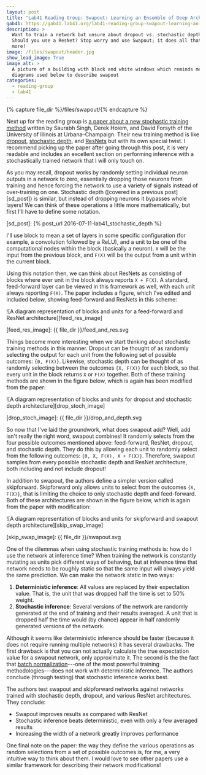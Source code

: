 ```yaml
---
layout: post
title: "Lab41 Reading Group: Swapout: Learning an Ensemble of Deep Architectures"
gab41: https://gab41.lab41.org/lab41-reading-group-swapout-learning-an-ensemble-of-deep-architectures-e67d2b822f8a
description: >
  Want to train a network but unsure about dropout vs. stochastic depth?
  Should you use a ResNet? Stop worry and use Swapout; it does all that and
  more!
image: /files/swapout/header.jpg
show_lead_image: True
image_alt: >
  A picture of a building with black and white windows which reminds me of the
  diagrams used below to describe swapout
categories: 
  - reading-group
  - lab41
---
```


{% capture file_dir %}/files/swapout/{% endcapture %}

Next up for the reading group is [a paper about a new stochastic training
method][arxiv] written by Saurabh Singh, Derek Hoiem, and David Forsyth of the
University of Illinois at Urbana–Champaign. Their new training method is like
[dropout][do], [stochastic depth][sd], and [ResNets][rn] but with its own
special twist. I recommend picking up the paper after going through this post,
it is very readable and includes an excellent section on performing inference
with a stochastically trained network that I will only touch on.

[arxiv]: https://arxiv.org/abs/1605.06465
[do]: https://arxiv.org/abs/1207.0580
[sd]: https://arxiv.org/abs/1603.09382
[rn]: https://arxiv.org/abs/1512.03385

As you may recall, dropout works by randomly setting individual neuron outputs
in a network to zero, essentially dropping those neurons from training and
hence forcing the network to use a variety of signals instead of over-training
on one. Stochastic depth ([covered in a previous post][sd_post]) is similar,
but instead of dropping neurons it bypasses whole layers! We can think of
these operations a little more mathematically, but first I'll have to define
some notation.

[sd_post]: {% post_url 2016-07-11-lab41_stochastic_depth %}

I'll use block to mean a set of layers in some specific configuration (for
example, a convolution followed by a ReLU), and a unit to be one of the
computational nodes within the block (basically a neuron). `X` will be the
input from the previous block, and `F(X)` will be the output from a unit
within the current block.

Using this notation then, we can think about ResNets as consisting of blocks
where ever unit in the block always reports `X + F(X)`. A standard,
feed-forward layer can be viewed in this framework as well, with each unit
always reporting `F(X)`. The paper includes a figure, which I've edited and
included below, showing feed-forward and ResNets in this scheme:

![A diagram representation of blocks and units for a feed-forward and ResNet
architecture][feed_res_image]

[feed_res_image]: {{ file_dir }}/feed_and_res.svg 

Things become more interesting when we start thinking about stochastic
training methods in this manner. Dropout can be thought of as randomly
selecting the output for each unit from the following set of possible
outcomes: `{0, F(X)}`. Likewise, stochastic depth can be thought of as
randomly selecting between the outcomes `{X, F(X)}` for each block, so that
every unit in the block returns `X` or `F(X)` together. Both of these training
methods are shown in the figure below, which is again has been modified from
the paper:

![A diagram representation of blocks and units for dropout and stochastic
depth architecture][drop_stoch_image]

[drop_stoch_image]: {{ file_dir }}/drop_and_depth.svg

So now that I've laid the groundwork, what does swapout add? Well, add isn't
really the right word, swapout combines! It randomly selects from the four
possible outcomes mentioned above: feed-forward, ResNet, dropout, and
stochastic depth. They do this by allowing each unit to randomly select from
the following outcomes: `{0, X, F(X), X + F(X)}`. Therefore, swapout samples
from every possible stochastic depth and ResNet architecture, both including
and not include dropout!

In addition to swapout, the authors define a simpler version called
skipforward. Skipforward only allows units to select from the outcomes `{X,
F(X)}`, that is limiting the choice to only stochastic depth and feed-forward.
Both of these architectures are shown in the figure below, which is again from
the paper with modification:

![A diagram representation of blocks and units for skipforward and swapout
depth architecture][skip_swap_image]

[skip_swap_image]: {{ file_dir }}/swapout.svg

One of the dilemmas when using stochastic training methods is: how do I use
the network at inference time? When training the network is constantly
mutating as units pick different ways of behaving, but at inference time that
network needs to be roughly static so that the same input will always yield
the same prediction. We can make the network static in two ways:


1. **Deterministic inference**: All values are replaced by their expectation
   value. That is, the unit that was dropped half the time is set to 50%
   weight.
2. **Stochastic inference**: Several versions of the network are randomly
   generated at the end of training and their results averaged. A unit that is
   dropped half the time would (by chance) appear in half randomly generated
   versions of the network.

Although it seems like deterministic inference should be faster (because it
does not require running multiple networks) it has several drawbacks. The
first drawback is that you can not actually calculate the true expectation
value for a swapout network, only approximate it. The second is the the fact
that [batch normalization][bn]---one of the most powerful training
methodologies---does not work with deterministic inference. The authors
conclude (through testing) that stochastic inference works best.

[bn]: http://jmlr.org/proceedings/papers/v37/ioffe15.pdf

The authors test swapout and skipforward networks against networks trained
with stochastic depth, dropout, and various ResNet architectures. They
conclude:

- Swapout improves results as compared with ResNet
- Stochastic inference beats deterministic, even with only a few averaged results
- Increasing the width of a network greatly improves performance

One final note on the paper: the way they define the various operations as
random selections from a set of possible outcomes is, for me, a very intuitive
way to think about them. I would love to see other papers use a similar
framework for describing their network modifications!
